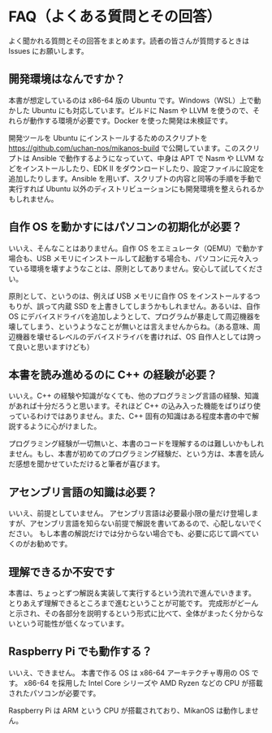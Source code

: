 # FAQ（よくある質問とその回答）

よく聞かれる質問とその回答をまとめます。読者の皆さんが質問するときは Issues にお願いします。

## 開発環境はなんですか？

本書が想定しているのは x86-64 版の Ubuntu です。Windows（WSL）上で動かした Ubuntu にも対応しています。ビルドに Nasm や LLVM を使うので、それらが動作する環境が必要です。Docker を使った開発は未検証です。

開発ツールを Ubuntu にインストールするためのスクリプトを https://github.com/uchan-nos/mikanos-build で公開しています。このスクリプトは Ansible で動作するようになっていて、中身は APT で Nasm や LLVM などをインストールしたり、EDK II をダウンロードしたり、設定ファイルに設定を追加したりします。Ansible を用いず、スクリプトの内容と同等の手順を手動で実行すれば Ubuntu 以外のディストリビューションにも開発環境を整えられるかもしれません。

## 自作 OS を動かすにはパソコンの初期化が必要？

いいえ、そんなことはありません。自作 OS をエミュレータ（QEMU）で動かす場合も、USB メモリにインストールして起動する場合も、パソコンに元々入っている環境を壊すようなことは、原則としてありません。安心して試してください。

原則として、というのは、例えば USB メモリに自作 OS をインストールするつもりが、誤って内蔵 SSD を上書きしてしまうかもしれません。あるいは、自作 OS にデバイスドライバを追加しようとして、プログラムが暴走して周辺機器を壊してしまう、というようなことが無いとは言えませんからね。（ある意味、周辺機器を壊せるレベルのデバイスドライバを書ければ、OS 自作人としては誇って良いと思いますけども）

## 本書を読み進めるのに C++ の経験が必要？

いいえ。C++ の経験や知識がなくても、他のプログラミング言語の経験、知識があれば十分だろうと思います。それほど C++ の込み入った機能をばりばり使っているわけではありません。また、C++ 固有の知識はある程度本書の中で解説するように心がけました。

プログラミング経験が一切無いと、本書のコードを理解するのは難しいかもしれません。もし、本書が初めてのプログラミング経験だ、という方は、本書を読んだ感想を聞かせていただけると筆者が喜びます。

## アセンブリ言語の知識は必要？

いいえ、前提としていません。
アセンブリ言語は必要最小限の量だけ登場しますが、アセンブリ言語を知らない前提で解説を書いてあるので、心配しないでください。
もし本書の解説だけでは分からない場合でも、必要に応じて調べていくのがお勧めです。

## 理解できるか不安です

本書は、ちょっとずつ解説＆実装して実行するという流れで進んでいきます。
とりあえず理解できるところまで進むということが可能です。
完成形がどーんと示され、その各部分を説明するという形式に比べて、全体がまったく分からないという可能性が低くなっています。

## Raspberry Pi でも動作する？

いいえ、できません。
本書で作る OS は x86-64 アーキテクチャ専用の OS です。
x86-64 を採用した Intel Core シリーズや AMD Ryzen などの CPU が搭載されたパソコンが必要です。

Raspberry Pi は ARM という CPU が搭載されており、MikanOS は動作しません。
